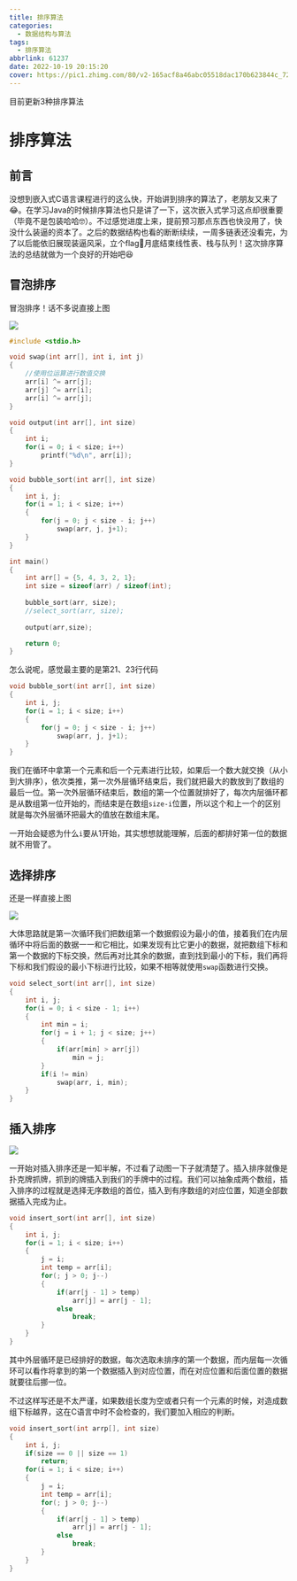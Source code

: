 ```yaml
---
title: 排序算法
categories: 
  - 数据结构与算法
tags:
  - 排序算法
abbrlink: 61237
date: 2022-10-19 20:15:20
cover: https://pic1.zhimg.com/80/v2-165acf8a46abc05518dac170b623844c_720w.webp
---
```


目前更新3种排序算法

<!-- more -->

# 排序算法

## 前言

没想到嵌入式C语言课程进行的这么快，开始讲到排序的算法了，老朋友又来了😂。在学习Java的时候排序算法也只是讲了一下，这次嵌入式学习这点却很重要（毕竟不是包装哈哈🤓）。不过感觉进度上来，提前预习那点东西也快没用了，快没什么装逼的资本了。之后的数据结构也看的断断续续，一周多链表还没看完，为了以后能依旧展现装逼风采，立个flag🚩月底结束线性表、栈与队列！这次排序算法的总结就做为一个良好的开始吧😆

## 冒泡排序

冒泡排序！话不多说直接上图

<img src="https://img-blog.csdnimg.cn/d63f13cf05d849779527e5e8fa70eaa6.gif#pic_center">

```c
#include <stdio.h>

void swap(int arr[], int i, int j)
{
    //使用位运算进行数值交换
    arr[i] ^= arr[j];
    arr[j] ^= arr[i];
   	arr[i] ^= arr[j];
}

void output(int arr[], int size)
{
    int i;
    for(i = 0; i < size; i++)
    	printf("%d\n", arr[i]);
}

void bubble_sort(int arr[], int size)
{
    int i, j;
	for(i = 1; i < size; i++)
    {
        for(j = 0; j < size - i; j++)
            swap(arr, j, j+1);
    }
}

int main()
{
    int arr[] = {5, 4, 3, 2, 1};
    int size = sizeof(arr) / sizeof(int);
    
    bubble_sort(arr, size);
    //select_sort(arr, size);
 	
    output(arr,size);

	return 0;    
}
```

怎么说呢，感觉最主要的是第21、23行代码

```c
void bubble_sort(int arr[], int size)
{
    int i, j;
	for(i = 1; i < size; i++)
    {
        for(j = 0; j < size - i; j++)
            swap(arr, j, j+1);
    }
}
```

我们在循环中拿第一个元素和后一个元素进行比较，如果后一个数大就交换（从小到大排序），依次类推，第一次外层循环结束后，我们就把最大的数放到了数组的最后一位。第一次外层循环结束后，数组的第一个位置就排好了，每次内层循环都是从数组第一位开始的，而结束是在数组`size-i`位置，所以这个和上一个的区别就是每次外层循环把最大的值放在数组末尾。

一开始会疑惑为什么`i`要从1开始，其实想想就能理解，后面的都排好第一位的数据就不用管了。

## 选择排序

还是一样直接上图

<img src="https://img-blog.csdnimg.cn/2020042721570331.jpg">

大体思路就是第一次循环我们把数组第一个数据假设为最小的值，接着我们在内层循环中将后面的数据一一和它相比，如果发现有比它更小的数据，就把数组下标和第一个数据的下标交换，然后再对比其余的数据，直到找到最小的下标，我们再将下标和我们假设的最小下标进行比较，如果不相等就使用`swap`函数进行交换。

```c
void select_sort(int arr[], int size)
{
    int i, j;
    for(i = 0; i < size - 1; i++)
    {
        int min = i;
        for(j = i + 1; j < size; j++)
        {
            if(arr[min] > arr[j])
                min = j;
        }
        if(i != min)
            swap(arr, i, min);
    }
}
```

## 插入排序

<img src="https://img-blog.csdnimg.cn/5add98a0c9624d26bab3d9a4976b5de6.gif#pic_center">

一开始对插入排序还是一知半解，不过看了动图一下子就清楚了。插入排序就像是扑克牌抓牌，抓到的牌插入到我们的手牌中的过程。我们可以抽象成两个数组，插入排序的过程就是选择无序数组的首位，插入到有序数组的对应位置，知道全部数据插入完成为止。

```c
void insert_sort(int arr[], int size)
{
    int i, j;
    for(i = 1; i < size; i++)
    {
        j = i;
        int temp = arr[i];
        for(; j > 0; j--)
        {
            if(arr[j - 1] > temp)
                arr[j] = arr[j - 1];
            else
                break;
        }
    }
}
```

其中外层循环是已经排好的数据，每次选取未排序的第一个数据，而内层每一次循环可以看作将拿到的第一个数据插入到对应位置，而在对应位置和后面位置的数据就要往后挪一位。

不过这样写还是不太严谨，如果数组长度为空或者只有一个元素的时候，对造成数组下标越界，这在C语言中时不会检查的，我们要加入相应的判断。

```c
void insert_sort(int arrp[], int size)
{
    int i, j;
    if(size == 0 || size == 1)
        return;
    for(i = 1; i < size; i++)
    {
        j = i;
        int temp = arr[i];
        for(; j > 0; j--)
        {
			if(arr[j - 1] > temp)
                arr[j] = arr[j - 1];
            else
                break;
        }
    }
}
```

